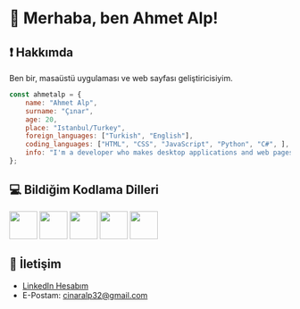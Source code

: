 # 👋 Merhaba, ben Ahmet Alp!

## ❗ Hakkımda
Ben bir, masaüstü uygulaması ve web sayfası geliştiricisiyim.
```js
const ahmetalp = {
    name: "Ahmet Alp",
    surname: "Çınar",
    age: 20,
    place: "Istanbul/Turkey",
    foreign_languages: ["Turkish", "English"],
    coding_languages: ["HTML", "CSS", "JavaScript", "Python", "C#", ],
    info: "I'm a developer who makes desktop applications and web pages.",
};
```

## 💻 Bildiğim Kodlama Dilleri
<img src="https://simpleicons.org/icons/html5.svg" width="50" height="50"> <img src="https://simpleicons.org/icons/css3.svg" width="50" height="50"> <img src="https://simpleicons.org/icons/javascript.svg" width="50" height="50"> <img src="https://simpleicons.org/icons/python.svg" width="50" height="50"> <img src="https://simpleicons.org/icons/cpp.svg" width="50" height="50">

## 📧 İletişim
- [LinkedIn Hesabım](https://www.linkedin.com/in/ahmetalpcinar)
- E-Postam: cinaralp32@gmail.com
